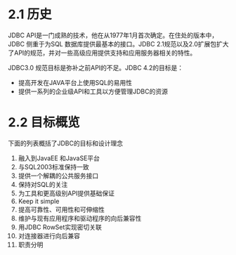 # 2.1 历史

JDBC API是一门成熟的技术，他在从1977年1月首次确定。在住处的版本中，JDBC 侧重于为SQL 数据库提供最基本的接口。JDBC 2.1规范以及2.0扩展包扩大了API的规范，并对一些高级应用提供支持和应用服务器相关的特性。

JDBC3.0 规范目标是弥补之前API的不足。JDBC 4.2的目标是：

- 提高开发在JAVA平台上使用SQL的易用性
- 提供一系列的企业级API和工具以方便管理JDBC的资源

# 2.2 目标概览

下面的列表概括了JDBC的目标和设计理念

1. 融入到JavaEE 和JavaSE平台
2. 与SQL2003标准保持一致
3. 提供一个解耦的公共服务接口
4. 保持对SQL的关注
5. 为工具和更高级别API提供基础保证
6. Keep it simple
7. 提高可靠性、可用性和可伸缩性
8. 维护与现有应用程序和驱动程序的向后兼容性
9. 用JDBC RowSet实现密切关联
10. 对连接器进行向后兼容
11. 职责分明

